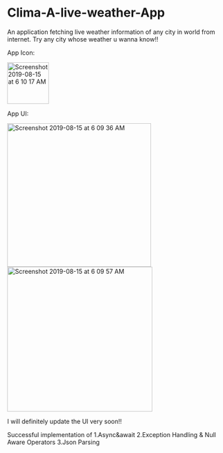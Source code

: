 # Clima-A-live-weather-App
An application fetching live weather information of any city in world from internet.
Try any city whose weather u wanna know!!

App Icon:

<img width="96" alt="Screenshot 2019-08-15 at 6 10 17 AM" src="https://user-images.githubusercontent.com/42263217/63065371-6b82b700-bf23-11e9-812d-3fb25a3d4dab.png">


App UI:


<img width="332" alt="Screenshot 2019-08-15 at 6 09 36 AM" src="https://user-images.githubusercontent.com/42263217/63065376-6e7da780-bf23-11e9-9196-f14e78a49829.png">

<img width="335" alt="Screenshot 2019-08-15 at 6 09 57 AM" src="https://user-images.githubusercontent.com/42263217/63065380-70476b00-bf23-11e9-9851-8822efd6c4ad.png">

 I will definitely update the UI very soon!!
 
 Successful implementation of 
 1.Async&await
 2.Exception Handling & Null Aware Operators
 3.Json Parsing
